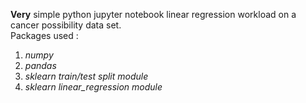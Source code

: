 **Very** simple python jupyter notebook linear regression workload on a cancer possibility data set.
<br>Packages used : 
 1. *numpy*
 2. *pandas* 
 3. *sklearn train/test split module* 
 4. *sklearn linear_regression module*
